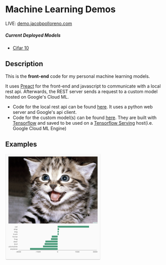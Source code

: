 # Machine Learning Demos
LIVE: [demo.jacobpolloreno.com](https://demo.jacobpolloreno.com)

##### Current Deployed Models
* [Cifar 10](https://demo.jacobpolloreno.com/cifar)

## Description
This is the **front-end** code for my personal machine learning models.

It uses [Preact](https://github.com/developit/preact)  for the front-end and javascript to communicate with a local rest api. Afterwards, the REST server sends a request to a custom model hosted on Google's Cloud ML.

* Code for the local rest api can be found [here](https://github.com/JacobPolloreno/Tensorflow_Serving_Hug_Api). It uses a python web server and Google's api client.
* Code for the custom model(s) can be found [here](https://github.com/JacobPolloreno/Tensorflow_Serving_Models). They are built with [Tensorflow](https://github.com/tensorflow/tensorflow) and saved to be used on a [Tensorflow Serving](https://github.com/tensorflow/serving) host(i.e. Google Cloud ML Engine)

## Examples

![single](./imgs/single_pred.png "Single Cifar Prediction")
